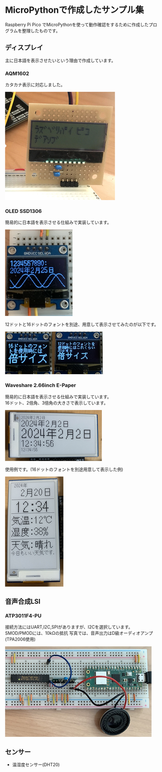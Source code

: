 # MicroPythonで作成したサンプル集
Raspberry Pi Pico でMicroPythonを使って動作確認をするために作成したプログラムを整理したものです。

## ディスプレイ

主に日本語を表示させたいという理由で作成しています。

### AQM1602
カタカナ表示に対応しました。<br>


![aqm1602](img/aqm1602_1.png)

### OLED SSD1306
簡易的に日本語を表示させる仕組みで実装しています。<br>

![ssd1306](img/ssd1306_0.png)

12ドットと16ドットのフォントを別途、用意して表示させてみたのが以下です。

![ssd1306](img/ssd1306_1.png)


### Waveshare 2.66inch E-Paper
簡易的に日本語を表示させる仕組みで実装しています。<br>
16ドット、2倍角、3倍角の大きさで表示しています。

![epd266](img/epd266_1.png)


使用例です。(16ドットのフォントを別途用意して表示した例)<br>

![epd266](img/epd266_2.png)


## 音声合成LSI
### ATP3011F4-PU

接続方法にはUART,I2C,SPIがありますが、I2Cを選択しています。
SMOD/PMODには、10kΩの抵抗
写真では、音声出力はD級オーディオアンプ(TPA2006使用)

![atp3011](img/atp3011.png)


## センサー
  * 温湿度センサー(DHT20)
